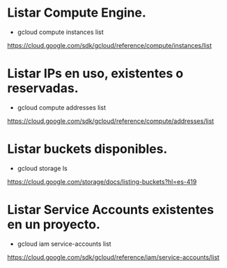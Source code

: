#  Listar Compute Engine. 
- gcloud compute instances list 

https://cloud.google.com/sdk/gcloud/reference/compute/instances/list

# Listar IPs en uso, existentes o reservadas. 
- gcloud compute addresses list

https://cloud.google.com/sdk/gcloud/reference/compute/addresses/list

# Listar buckets disponibles.
- gcloud storage ls

https://cloud.google.com/storage/docs/listing-buckets?hl=es-419

# Listar Service Accounts existentes en un proyecto. 
- gcloud iam service-accounts list

https://cloud.google.com/sdk/gcloud/reference/iam/service-accounts/list
